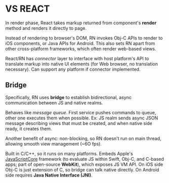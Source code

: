 # VS REACT

In render phase, React takes markup returned from component's **render** method and renders it directly to page.

Instead of rendering to browser's DOM, RN invokes Obj-C APIs to render to iOS components, or Java APIs for Android. This also sets RN apart from other cross-platform frameworks, which often render web-based views.

React/RN has *connector* layer to interface with host platform's API to translate markup into native UI elements (for Web browser, no translation necessary). Can support any platform if connector implemented.

## Bridge

Specifically, RN uses **bridge** to establish bidirectional, async communication between JS and native realms.

Behaves like *message queue*. First service pushes commands to queue, other one executes them when possible. Ex: JS realm sends async JSON message describing views that must be created, and when native side ready, it creates them.

Another benefit of async: non-blocking, so RN doesn't run on main thread, allowing smooth view management (~6O fps).

Built in C/C++, so it runs on many platforms. Embeds Apple's [JavaScriptCore](https://developer.apple.com/documentation/javascriptcore) framework (to evaluate JS within Swift, Obj-C, and C-based apps; part of open-source **WebKit**), which exposes JS VM API. On iOS side Obj-C is just extension of C, so bridge can talk native directly. On Android side requires **Java Native Interface (JNI)**.
